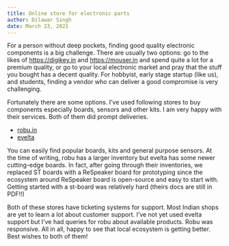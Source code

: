 ```yaml
---
title: Online store for electronic parts
author: Dilawar Singh
date: March 23, 2021
---
```


For a person without deep pockets, finding good quality electronic components is a big challenge. There are usually two options: go to the likes of https://digikey.in and https://mouser.in and spend quite a lot for a premium quality, or go to your local electronic market and pray that the stuff you bought has a decent quality. For hobbyist, early stage startup (like us), and students, finding a vendor who can deliver a good compromise is very challenging.

Fortunately there are some options. I’ve used following stores to buy components especially boards, sensors and other kits. I am very happy with their services. Both of them did prompt deliveries.

- [robu.in](https://robu.in)
- [evelta](https://evelta.com)

You can easily find popular boards, kits and general purpose sensors. At the time of writing, robu has a larger inventory but evelta has some newer cutting-edge boards. In fact, after going through their inventories, we replaced ST boards with a ReSpeaker board for prototyping since the ecosystem around ReSpeaker board is open-source and easy to start with. Getting started with a st-board was relatively hard (theirs docs are still in PDF!!)

Both of these stores have ticketing systems for support. Most Indian shops are yet to learn a lot about customer support. I’ve not yet used evelta support but I’ve had queries for robu about available products. Robu was responsive. All in all, happy to see that local ecosystem is getting better. Best wishes to both of them!
